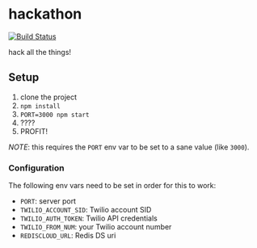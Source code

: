 # hackathon

[![Build Status](https://travis-ci.org/cilindrox/hackathon.svg?branch=master)](https://travis-ci.org/cilindrox/hackathon)

hack all the things!


## Setup

1. clone the project
2. `npm install`
3. `PORT=3000 npm start`
4. ????
5. PROFIT!

*NOTE*: this requires the `PORT` env var to be set to a sane value (like `3000`).


### Configuration

The following env vars need to be set in order for this to work:

 - `PORT`: server port
 - `TWILIO_ACCOUNT_SID`: Twilio account SID
 - `TWILIO_AUTH_TOKEN`: Twilio API credentials
 - `TWILIO_FROM_NUM`: your Twilio account number
 - `REDISCLOUD_URL`: Redis DS uri
